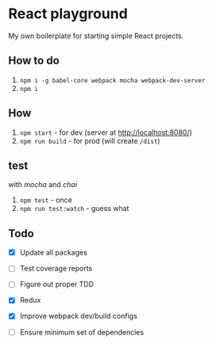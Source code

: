 # React playground

My own boilerplate for starting simple React projects.

## How to do

1. `npm i -g babel-core webpack mocha webpack-dev-server`
1. `npm i`

## How

1. `npm start` - for dev (server at [http://localhost:8080/](localhost:8080))
1. `npm run build` - for prod (will create `/dist`)

## test

with *mocha* and *chai*

1. `npm test` - once
1. `npm run test:watch` - guess what

## Todo

- [X] Update all packages
- [ ] Test coverage reports
- [ ] Figure out proper TDD
- [X] Redux
- [X] Improve webpack dev/build configs
- [ ] Ensure minimum set of dependencies

